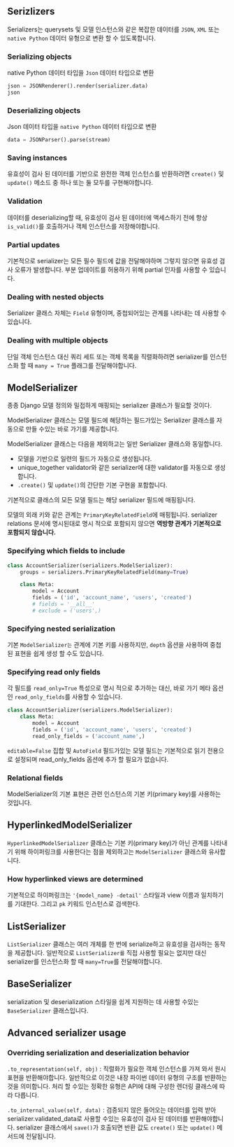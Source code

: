 ## Serizlizers
Serializers는 querysets 및 모델 인스턴스와 같은 복잡한 데이터를 `JSON`, `XML` 또는 `native Python` 데이터 유형으로 변환 할 수 있도록합니다.

### Serializing objects
native Python 데이터 타입을 `Json` 데이터 타입으로 변환

```python
json = JSONRenderer().render(serializer.data)
json
```

### Deserializing objects
Json 데이터 타입을 `native Python` 데이터 타입으로 변환

```python
data = JSONParser().parse(stream)
```

### Saving instances
유효성이 검사 된 데이터를 기반으로 완전한 객체 인스턴스를 반환하려면 `create()` 및 `update()` 메소드 중 하나 또는 둘 모두를 구현해야합니다.


### Validation
데이터를 deserializing할 때, 유효성이 검사 된 데이터에 액세스하기 전에 항상 `is_valid()`를 호출하거나 객체 인스턴스를 저장해야합니다.

### Partial updates
기본적으로 serializer는 모든 필수 필드에 값을 전달해야하며 그렇지 않으면 유효성 검사 오류가 발생합니다. 부분 업데이트를 허용하기 위해 partial 인자를 사용할 수 있습니다.


### Dealing with nested objects
Serializer 클래스 자체는 `Field` 유형이며, 중첩되어있는 관계를 나타내는 데 사용할 수 있습니다.

### Dealing with multiple objects
단일 객체 인스턴스 대신 쿼리 세트 또는 객체 목록을 직렬화하려면 serializer를 인스턴스화 할 때 `many = True` 플래그를 전달해야합니다.

## ModelSerializer
종종 Django 모델 정의와 밀접하게 매핑되는 serializer 클래스가 필요할 것이다.

ModelSerializer 클래스는 모델 필드에 해당하는 필드가있는 Serializer 클래스를 자동으로 만들 수있는 바로 가기를 제공합니다.

ModelSerializer 클래스는 다음을 제외하고는 일반 Serializer 클래스와 동일합니다.

- 모델을 기반으로 일련의 필드가 자동으로 생성됩니다.
- unique_together validator와 같은 serializer에 대한 validator를 자동으로 생성합니다.
- `.create()` 및 `update()`의 간단한 기본 구현을 포함합니다.

기본적으로 클래스의 모든 모델 필드는 해당 serializer 필드에 매핑됩니다.

모델의 외래 키와 같은 관계는 `PrimaryKeyRelatedField`에 매핑됩니다. serializer relations 문서에 명시된대로 명시 적으로 포함되지 않으면 **역방향 관계가 기본적으로 포함되지 않습니다.**

### Specifying which fields to include

```python
class AccountSerializer(serializers.ModelSerializer):
    groups = serializers.PrimaryKeyRelatedField(many=True)

    class Meta:
        model = Account
        fields = ('id', 'account_name', 'users', 'created')
        # fields = '__all__'
        # exclude = ('users',)
```

### Specifying nested serialization
기본 `ModelSerializer는` 관계에 기본 키를 사용하지만, `depth` 옵션을 사용하여 중첩 된 표현을 쉽게 생성 할 수도 있습니다.

### Specifying read only fields
각 필드를 `read_only=True` 특성으로 명시 적으로 추가하는 대신, 바로 가기 메타 옵션 인 `read_only_fields`를 사용할 수 있습니다.

```python
class AccountSerializer(serializers.ModelSerializer):
    class Meta:
        model = Account
        fields = ('id', 'account_name', 'users', 'created')
        read_only_fields = ('account_name',)
```
`editable=False` 집합 및 `AutoField` 필드가있는 모델 필드는 기본적으로 읽기 전용으로 설정되며 read_only_fields 옵션에 추가 할 필요가 없습니다.

### Relational fields
ModelSerializer의 기본 표현은 관련 인스턴스의 기본 키(primary key)를 사용하는 것입니다.

## HyperlinkedModelSerializer
`HyperlinkedModelSerializer` 클래스는 기본 키(primary key)가 아닌 관계를 나타내기 위해 하이퍼링크를 사용한다는 점을 제외하고는 `ModelSerializer` 클래스와 유사합니다.

### How hyperlinked views are determined
기본적으로 하이퍼링크는 `'{model_name} -detail'` 스타일과 view 이름과 일치하기를 기대한다. 그리고 `pk` 키워드 인스턴스로 검색한다.

## ListSerializer
`ListSerializer` 클래스는 여러 개체를 한 번에 serialize하고 유효성을 검사하는 동작을 제공합니다. 일반적으로 `ListSerializer를` 직접 사용할 필요는 없지만 대신 serializer를 인스턴스화 할 때 `many=True`를 전달해야합니다.

## BaseSerializer
serialization 및 deserialization 스타일을 쉽게 지원하는 데 사용할 수있는 `BaseSerializer` 클래스입니다.


## Advanced serializer usage

### Overriding serialization and deserialization behavior
`.to_representation(self, obj)`
: 직렬화가 필요한 객체 인스턴스를 가져 와서 원시 표현을 반환해야합니다. 일반적으로 이것은 내장 파이썬 데이터 유형의 구조를 반환하는 것을 의미합니다. 처리 할 수있는 정확한 유형은 API에 대해 구성한 렌더링 클래스에 따라 다릅니다.

`.to_internal_value(self, data)`
: 검증되지 않은 들어오는 데이터를 입력 받아 serializer.validated_data로 사용할 수있는 유효성이 검사 된 데이터를 반환해야합니다. serializer 클래스에서 `save()`가 호출되면 반환 값도 `create()` 또는 `update()` 메서드에 전달됩니다.
